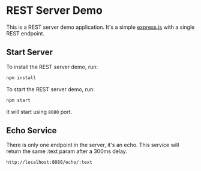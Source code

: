 # REST Server Demo

This is a REST server demo application. It's a simple [express.js](https://expressjs.com) with a single REST endpoint.

## Start Server

To install the REST server demo, run:

```sh
npm install
```

To start the REST server demo, run:

```sh
npm start
```

It will start using `8080` port.

## Echo Service

There is only one endpoint in the server, it's an echo. This service will return the same :text param after a 300ms delay.

```
http://localhost:8080/echo/:text
```

